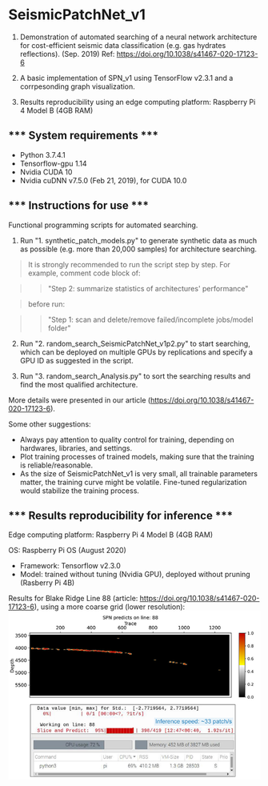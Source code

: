 # SeismicPatchNet_v1
1. Demonstration of automated searching of a neural network architecture for cost-efficient seismic data classification (e.g. gas hydrates reflections). (Sep. 2019)
Ref: https://doi.org/10.1038/s41467-020-17123-6

2. A basic implementation of SPN_v1 using TensorFlow v2.3.1 and a corrpesonding graph visualization.

3. Results reproducibility using an edge computing platform: Raspberry Pi 4 Model B (4GB RAM)

## *** System requirements ***

* Python 3.7.4.1
* Tensorflow-gpu 1.14
* Nvidia CUDA 10
* Nvidia cuDNN v7.5.0 (Feb 21, 2019), for CUDA 10.0


## *** Instructions for use ***

Functional programming scripts for automated searching.


1. Run "1. synthetic_patch_models.py" to generate synthetic data as much as possible (e.g. more than 20,000 samples) for architecture searching.

> It is strongly recommended to run the script step by step. For example, comment code block of:

>> "Step 2:  summarize statistics of architectures' performance"

> before run:

>> "Step 1:  scan and delete/remove failed/incomplete jobs/model folder"


2. Run "2. random_search_SeismicPatchNet_v1p2.py" to start searching, which can be deployed on multiple GPUs by replications
 and specify a GPU ID as suggested in the script.


3. Run "3. random_search_Analysis.py" to sort the searching results and find the most qualified architecture.

More details were presented in our article (https://doi.org/10.1038/s41467-020-17123-6).


Some other suggestions:

* Always pay attention to quality control for training, depending on hardwares, libraries, and settings.
* Plot training processes of trained models, making sure that the training is reliable/reasonable.
* As the size of SeismicPatchNet_v1 is very small, all trainable parameters matter, the training curve might be volatile. Fine-tuned regularization would stabilize the training process.


## *** Results reproducibility for inference  ***

Edge computing platform: Raspberry Pi 4 Model B (4GB RAM)

OS: Raspberry Pi OS (August 2020)
* Framework: Tensorflow v2.3.0
* Model: trained without tuning (Nvidia GPU), deployed without pruning (Rasberry Pi 4B)

Results for Blake Ridge Line 88 (article: https://doi.org/10.1038/s41467-020-17123-6), using a more coarse grid (lower resolution):
![image](https://github.com/gzoutlook/SeismicPatchNet_v1/blob/master/Raspberry%20Pi%204%20inference.png)

